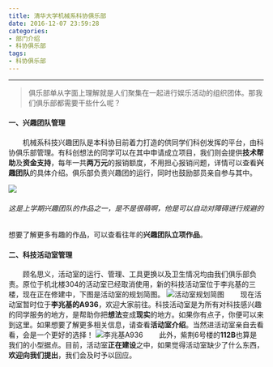 ```yaml
---
title: 清华大学机械系科协俱乐部
date: 2016-12-07 23:59:28
categories: 
- 部门介绍
- 科协俱乐部
tags: 
- 科协俱乐部
---
```


***

> 俱乐部单从字面上理解就是人们聚集在一起进行娱乐活动的组织团体。那我们俱乐部都需要干些什么呢？

#### 一、兴趣团队管理
　　机械系科技兴趣团队是本科协目前着力打造的供同学们科创发挥的平台，由科协俱乐部管理。有科创想法的同学可以在其中申请成立项目，我们则会提供**技术帮助**及**资金支持**，每年一共**两万元**的报销额度，不用担心报销问题，详情可以查看**兴趣团队**的具体介绍。俱乐部负责兴趣团的运行，同时也鼓励部员亲自参与其中。
<!-- more -->
![](http://upload-images.jianshu.io/upload_images/3668025-cc680b814e99c6e8.png?imageMogr2/auto-orient/strip%7CimageView2/2/w/1240)
###### 这是上学期兴趣团队的作品之一，是不是很萌啊，他是可以自动对障碍进行规避的
想要了解更多有趣的作品，可以查看往年的**兴趣团队立项作品**。
#### 二、科技活动室管理
　　顾名思义，活动室的运行、管理、工具更换以及卫生情况均由我们俱乐部负责。原位于机北楼304的活动室已经取消使用，新的科技活动室位于李兆基的三楼，现在正在修建中，下图是活动室的规划简图。
![活动室规划简图](http://upload-images.jianshu.io/upload_images/3668025-fc1146253b3d064a.png?imageMogr2/auto-orient/strip%7CimageView2/2/w/1240)
　　现在活动室暂时位于**李兆基的A936**，欢迎大家前往。科技活动室是为所有对科技感兴趣的同学服务的地方，是帮助你把**想法**变成**现实**的地方。如果你有点子，你便可以来到这里。如果想要了解更多相关信息，请查看**活动室介绍**。当然进活动室亲自去看看，会是一个更好的选择！
![李兆基A936](http://upload-images.jianshu.io/upload_images/3668025-7aef48ab49cfb796.png?imageMogr2/auto-orient/strip%7CimageView2/2/w/1240)
　　此外，紫荆6号楼的**112B**也算是我们的小型据点。目前，活动室**正在建设**之中，如果觉得活动室缺少了什么东西，**欢迎向我们提出**，我们会及时予以回应。 
